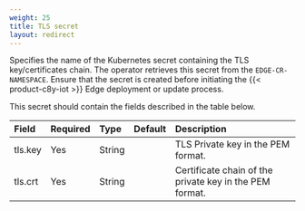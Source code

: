 ```yaml
---
weight: 25
title: TLS secret
layout: redirect
---
```


Specifies the name of the Kubernetes secret containing the TLS key/certificates chain. The operator retrieves this secret from the `EDGE-CR-NAMESPACE`. Ensure that the secret is created before initiating the {{< product-c8y-iot >}} Edge deployment or update process.

This secret should contain the fields described in the table below.

|Field|Required|Type|Default|Description|
|:---|:---|:---|:---|:---|
|tls.key|Yes|String||TLS Private key in the PEM format.
|tls.crt|Yes|String||Certificate chain of the private key in the PEM format.